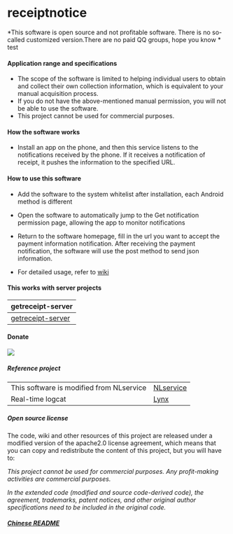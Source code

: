 # receiptnotice

*This software is open source and not profitable software. There is no so-called customized version.There are no paid QQ groups, hope you know
*
test



#### Application range and specifications
- The scope of the software is limited to helping individual users to obtain and collect their own collection information, which is equivalent to your manual acquisition process.
- If you do not have the above-mentioned manual permission, you will not be able to use the software.
- This project cannot be used for commercial purposes.

#### How the software works

- Install an app on the phone, and then this service listens to the notifications received by the phone. If it receives a notification of receipt, it pushes the information to the specified URL.

#### How to use this software

- Add the software to the system whitelist after installation, each Android method is different

- Open the software to automatically jump to the Get notification permission page, allowing the app to monitor notifications

- Return to the software homepage, fill in the url you want to accept the payment information notification. After receiving the payment notification, the software will use the post method to send json information.

- For detailed usage, refer to [wiki](https://github.com/WeihuaGu/receiptnotice/wiki)

#### This works with server projects

| getreceipt-server |
|:-|
| [getreceipt-server](https://github.com/WeihuaGu/getreceipt-server) |

#### Donate
[![](https://img.shields.io/badge/donate-alipay%7Cwechatpay%7CPayPal-green.svg)](https://donate.indiv.dynv6.net/)


##### Reference project
| ||
|-|-|
| This software is modified from NLservice | [NLservice](https://github.com/WHD597312/NLservice) |
| Real-time logcat | [Lynx](https://github.com/pedrovgs/Lynx) |

##### Open source license
The code, wiki and other resources of this project are released under a modified version of the apache2.0 license agreement, which means that you can copy and redistribute the content of this project, but you will have to:

*This project cannot be used for commercial purposes. Any profit-making activities are commercial purposes.*

*In the extended code (modified and source code-derived code), the agreement, trademarks, patent notices, and other original author specifications need to be included in the original code.*

##### [Chinese README](https://github.com/WeihuaGu/receiptnotice/blob/master/README-zh.md)
